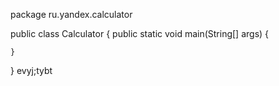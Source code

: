 package ru.yandex.calculator

public class Calculator {
    public static void main(String[] args) {

    }
} 
evyj;tybt